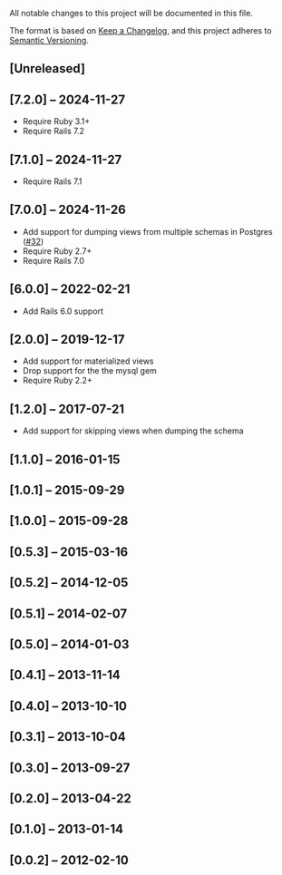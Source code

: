 All notable changes to this project will be documented in this file.

The format is based on [Keep a Changelog](https://keepachangelog.com/en/1.1.0/),
and this project adheres to [Semantic Versioning](https://semver.org/spec/v2.0.0.html).

## [Unreleased]

## [7.2.0] – 2024-11-27

- Require Ruby 3.1+
- Require Rails 7.2

## [7.1.0] – 2024-11-27

- Require Rails 7.1

## [7.0.0] – 2024-11-26

- Add support for dumping views from multiple schemas in Postgres ([#32](https://github.com/liveh2o/spectacles/pull/32))
- Require Ruby 2.7+
- Require Rails 7.0

## [6.0.0] – 2022-02-21

- Add Rails 6.0 support

## [2.0.0] – 2019-12-17

- Add support for materialized views
- Drop support for the the mysql gem
- Require Ruby 2.2+

## [1.2.0] – 2017-07-21

- Add support for skipping views when dumping the schema

## [1.1.0] – 2016-01-15

## [1.0.1] – 2015-09-29

## [1.0.0] – 2015-09-28

## [0.5.3] – 2015-03-16

## [0.5.2] – 2014-12-05

## [0.5.1] – 2014-02-07

## [0.5.0] – 2014-01-03

## [0.4.1] – 2013-11-14

## [0.4.0] – 2013-10-10

## [0.3.1] – 2013-10-04

## [0.3.0] – 2013-09-27

## [0.2.0] – 2013-04-22

## [0.1.0] – 2013-01-14

## [0.0.2] – 2012-02-10

